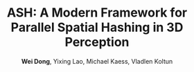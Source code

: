 ---
title   : "ASH: A Modern Framework for Parallel Spatial Hashing in 3D Perception"
author  : "<b>Wei Dong</b>, Yixing Lao, Michael Kaess, Vladlen Koltun"
journal : "arXiv 2021"
imurl   : "/assets/images/ash-overview.png"
paperurl: "https://arxiv.org/abs/2110.00511"
codeurl : "https://open3d.org"
---